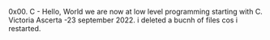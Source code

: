 0x00. C - Hello, World
we are now at low level programming starting with C. 
Victoria Ascerta
-23 september 2022. i deleted a bucnh of files cos i 
restarted.
